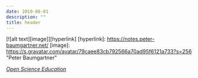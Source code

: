 ```yaml
---
date: 2019-06-01
description: ""
title: header
---
```

[![alt text][image]][hyperlink]
  [hyperlink]: https://notes.peter-baumgartner.net/
  [image]: https://s.gravatar.com/avatar/79caee83cb792566a70ad95f6121a733?s=256 "Peter Baumgartner"

_[Open Science Education](https://notes.peter-baumgartner.net/)_

[comment]: # (<img src="/img/petzi.jpg" alt="Foto Peter" style="width: 80px; height 80px; float: left"/>)

